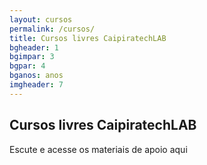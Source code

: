 ```yaml
---
layout: cursos
permalink: /cursos/
title: Cursos livres CaipiratechLAB
bgheader: 1
bgimpar: 3
bgpar: 4
bganos: anos
imgheader: 7  
---
```


## Cursos livres CaipiratechLAB

Escute e acesse os materiais de apoio aqui